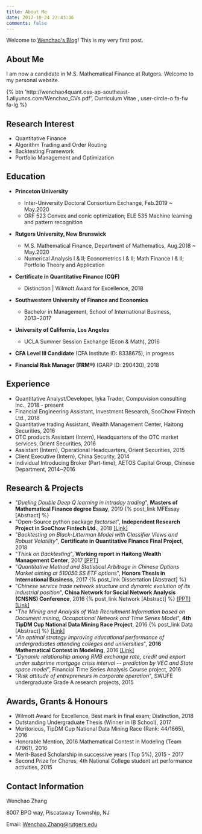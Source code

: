 ```yaml
---
title: About Me
date: 2017-10-24 22:43:36
comments: false
---
```


Welcome to [Wenchao's Blog](http://wenchao4quant.cn/)! This is my very first post.

## <i class="fa fa-user-o"></i> About Me
I am now a candidate in M.S. Mathematical Finance at Rutgers.  Welcome to my personal website.

<p>{% btn 'http://wenchao4quant.oss-ap-southeast-1.aliyuncs.com/Wenchao_CVs.pdf', Curriculum Vitae , user-circle-o fa-fw fa-lg %}</p>

## <i class="fa fa-pencil"></i> Research Interest
- Quantitative Finance
- Algorithm Trading and Order Routing
- Backtesting Framework
- Portfolio Management and Optimization

## <i class="fa fa-graduation-cap"></i> Education
- **Princeton University**
    - Inter-University Doctoral Consortium Exchange, Feb.2019 ~ May.2020
    - ORF 523 Convex and conic optimization; ELE 535 Machine learning and pattern recognition
    
- **Rutgers University, New Brunswick**
    - M.S. Mathematical Finance, Department of Mathematics, Aug.2018 ~ May.2020
    - Numerical Analysis I & II; Econometrics I & II; Math Finance I & II; Portfolio Theory and Application

- **Certificate in Quantitative Finance (CQF)**
    - Distinction | Wilmott Award for Excellence, 2018

- **Southwestern University of Finance and Economics**
    - Bachelor in Management, School of International Business, 2013~2017

- **University of California, Los Angeles**
    - UCLA Summer Session Exchange (Econ & Math), 2016

- **CFA Level III Candidate** (CFA Institute ID: 8338675), in progress
- **Financial Risk Manager (FRM®)** (GARP ID: 290430), 2018


## <i class="fa fa-black-tie"></i> Experience
- Quantitative Analyst/Developer, Iyka Trader, Compuvision consulting Inc., 2018 - present
- Financial Engineering Assistant, Investment Research, SooChow Fintech Ltd., 2018
- Quantitative trading Assistant, Wealth Management Center, Haitong Securities, 2016
- OTC products Assistant (Intern), Headquarters of the OTC market services, Orient Securities, 2016
- Assistant (Intern), Operational Headquarters, Orient Securities, 2015
- Client Executive (Intern), China Security, 2014
- Individual Introducing Broker (Part-time), AETOS Capital Group, Chinese Department, 2014~2016

## <i class="fa fa-product-hunt"></i> Research & Projects
- "*Dueling Double Deep Q learning in intraday trading*", **Masters of Mathematical Finance degree Essay**, 2019 {% post_link MFEssay [Abstract] %}
- "Open-Source python package *factorset*", **Independent Research Project in SooChow Fintech Ltd.**, 2018 [[Link]](https://factorset.readthedocs.io/)
- "*Backtesting on Black-Litterman Model with Classifier Views and Robust Volatility*", **Certificate in Quantitative Finance Final Project**, 2018
- "*Think on Backtesting*", **Working report in Haitong Wealth Management Center**, 2017 [[PPT]](http://wenchao4quant.oss-ap-southeast-1.aliyuncs.com/research/backtest/Think_on_Backtesting.pdf)
- "*Quantitative Method and Statistical Arbitrage in Chinese Options Market aiming at 510050.SS ETF options*", **Honors Thesis in International Business**, 2017 {% post_link Dissertation [Abstract] %}
- "*Chinese service trade network structure and dynamic evolution of its industrial position*", **China Network for Social Network Analysis (CNSNS) Conference**, 2016 {% post_link Network [Abstract] %} [[PPT]](http://wenchao4quant.oss-ap-southeast-1.aliyuncs.com/research/service/ServicesPPT.pdf) [[Link]](http://cnsns2016.xjtu.edu.cn/)
- "*The Mining and Analysis of Web Recruitment Information based on Document mining, Occupational Network and Time Series Model*", **4th TipDM Cup National Data Mining Race Project**, 2016 {% post_link Data [Abstract] %} [[Link]](http://www.tipdm.org/bdrace/jingsa/20160401/712.html)
- "*An optimal strategy improving educational performance of undergraduates attending colleges and universities*", **2016 Mathematical Contest in Modeling**, 2016 [[Link]](http://www.comap.com/)
- "*Dynamic relationship among RMB exchange rate, credit and export under
subprime mortgage crisis interval -- prediction by VEC and State space model*”,
Financial Time Series Analysis Course project, 2016
- "*Risk attitude of entrepreneurs in corporate operation*", SWUFE undergraduate Grade A research projects, 2015

## <i class="fa fa-trophy"></i> Awards, Grants & Honours
- Wilmott Award for Excellence, Best mark in final exam; Distinction, 2018
- Outstanding Undergraduate Thesis (Winner in IB School), 2017
- Meritorious, TipDM Cup National Data Mining Race (Rank: 44/1665), 2016
- Honorable Mention, 2016 Mathematical Contest in Modeling (Team 47961), 2016
- Merit-Based Scholarship in successive years (Top 5%), 2015 - 2017
- Second Prize for Chorus, 4th National College student art performance activities, 2015

## <i class="fa fa-address-book-o"></i> Contact Information
Wenchao Zhang

8007 BPO way, Piscataway Township, NJ

Email: Wenchao.Zhang@rutgers.edu
